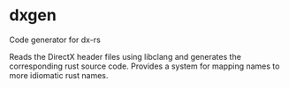 dxgen
=====

Code generator for dx-rs

Reads the DirectX header files using libclang and generates the corresponding rust source code.  Provides a system for mapping names to more idiomatic rust names.

